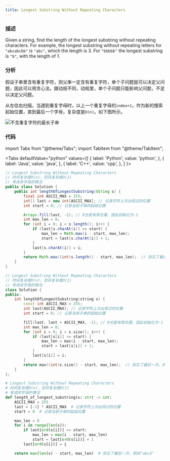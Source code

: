 ```yaml
---
title: Longest Substring Without Repeating Characters
---
```


### 描述

Given a string, find the length of the longest substring without repeating characters. For example, the longest substring without repeating letters for `"abcabcbb"` is `"abc"`, which the length is 3. For `"bbbbb"` the longest substring is `"b"`, with the length of 1.

### 分析

假设子串里含有重复字符，则父串一定含有重复字符，单个子问题就可以决定父问题，因此可以用贪心法。跟动规不同，动规里，单个子问题只能影响父问题，不足以决定父问题。

从左往右扫描，当遇到重复字母时，以上一个重复字母的`index+1`，作为新的搜索起始位置，直到最后一个字母，复杂度是`O(n)`。如下图所示。

![不含重复字符的最长子串](/img/longest-substring-without-repeating-characters.png)

### 代码

import Tabs from "@theme/Tabs";
import TabItem from "@theme/TabItem";

<Tabs
defaultValue="python"
values={[
{ label: 'Python', value: 'python', },
{ label: 'Java', value: 'java', },
{ label: 'C++', value: 'cpp', },
]
}>
<TabItem value="java">

```java
// Longest Substring Without Repeating Characters
// 时间复杂度O(n)，空间复杂度O(1)
// 考虑非字母的情况
public class Solution {
    public int lengthOfLongestSubstring(String s) {
        final int ASCII_MAX = 255;
        int[] last = new int[ASCII_MAX]; // 记录字符上次出现过的位置
        int start = 0; // 记录当前子串的起始位置

        Arrays.fill(last, -1); // 0也是有效位置，因此初始化为-1
        int max_len = 0;
        for (int i = 0; i < s.length(); i++) {
            if (last[s.charAt(i)] >= start) {
                max_len = Math.max(i - start, max_len);
                start = last[s.charAt(i)] + 1;
            }
            last[s.charAt(i)] = i;
        }
        return Math.max((int)s.length() - start, max_len);  // 别忘了最后一次，例如"abcd"
    }
}
```

</TabItem>
<TabItem value="cpp">

```cpp
// Longest Substring Without Repeating Characters
// 时间复杂度O(n)，空间复杂度O(1)
// 考虑非字母的情况
class Solution {
public:
    int lengthOfLongestSubstring(string s) {
        const int ASCII_MAX = 255;
        int last[ASCII_MAX]; // 记录字符上次出现过的位置
        int start = 0; // 记录当前子串的起始位置

        fill(last, last + ASCII_MAX, -1); // 0也是有效位置，因此初始化为-1
        int max_len = 0;
        for (int i = 0; i < s.size(); i++) {
            if (last[s[i]] >= start) {
                max_len = max(i - start, max_len);
                start = last[s[i]] + 1;
            }
            last[s[i]] = i;
        }
        return max((int)s.size() - start, max_len);  // 别忘了最后一次，例如"abcd"
    }
};
```

</TabItem>

<TabItem value="python">

```python
# Longest Substring Without Repeating Characters
# 时间复杂度O(n)，空间复杂度O(1)
# 考虑非字母的情况
def length_of_longest_substring(s: str) -> int:
    ASCII_MAX = 255
    last = [-1] * ASCII_MAX  # 记录字符上次出现过的位置
    start = 0  # 记录当前子串的起始位置

    max_len = 0
    for i in range(len(s)):
        if last[ord(s[i])] >= start:
            max_len = max(i - start, max_len)
            start = last[ord(s[i])] + 1
        last[ord(s[i])] = i

    return max(len(s) - start, max_len)  # 别忘了最后一次，例如"abcd"
```

</TabItem>
</Tabs>
